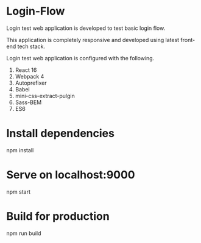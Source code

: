 # Login-Flow
Login test web application is developed to test basic login flow.

This application is completely responsive and developed using latest front-end tech stack.

Login test web application is configured with the following.
1. React 16
2. Webpack 4
3. Autoprefixer
4. Babel
5. mini-css-extract-pulgin
6. Sass-BEM
7. ES6

# Install dependencies
npm install

# Serve on localhost:9000
npm start

# Build for production
npm run build
